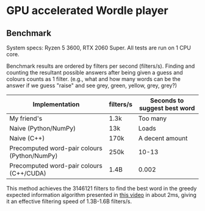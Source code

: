 # GPU accelerated Wordle player

## Benchmark

System specs: Ryzen 5 3600, RTX 2060 Super. All tests are run on 1 CPU core.

Benchmark results are ordered by filters per second (filters/s). Finding and counting the resultant possible answers after being given a guess and colours counts as 1 filter. (e.g., what and how many words can be the answer if we guess "raise" and see grey, green, yellow, grey, grey?)

| Implementation | filters/s | Seconds to suggest best word |
| -------------- | --------- | ---------------------------- |
| My friend's    | 1.3k      | Too many |
| Naive (Python/NumPy) | 13k | Loads |
| Naive (C++)    | 170k      | A decent amount |
| Precomputed word-pair colours (Python/NumPy) | 250k | 10-13 |
| Precomputed word-pair colours (C++/CUDA) | 1.4B | 0.002 |

This method achieves the 3146121 filters to find the best word in the greedy expected information algorithm presented in [this video](https://www.youtube.com/watch?v=v68zYyaEmEA) in about 2ms, giving it an effective filtering speed of 1.3B-1.6B filters/s.
